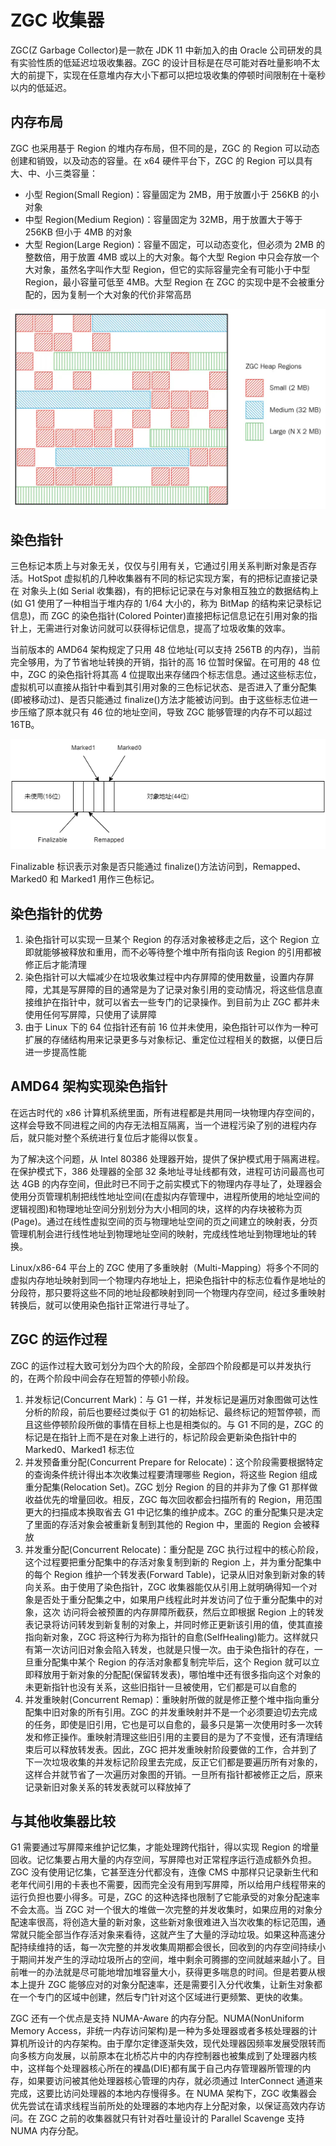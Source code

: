 # ZGC 收集器

ZGC(Z Garbage Collector)是一款在 JDK 11 中新加入的由 Oracle 公司研发的具有实验性质的低延迟垃圾收集器。ZGC 的设计目标是在尽可能对吞吐量影响不太大的前提下，实现在任意堆内存大小下都可以把垃圾收集的停顿时间限制在十毫秒以内的低延迟。

## 内存布局

ZGC 也采用基于 Region 的堆内存布局，但不同的是，ZGC 的 Region 可以动态创建和销毁，以及动态的容量。在 x64 硬件平台下，ZGC 的 Region 可以具有大、中、小三类容量：

- 小型 Region(Small Region)：容量固定为 2MB，用于放置小于 256KB 的小对象
- 中型 Region(Medium Region)：容量固定为 32MB，用于放置大于等于 256KB 但小于 4MB 的对象
- 大型 Region(Large Region)：容量不固定，可以动态变化，但必须为 2MB 的整数倍，用于放置 4MB 或以上的大对象。每个大型 Region 中只会存放一个大对象，虽然名字叫作大型 Region，但它的实际容量完全有可能小于中型 Region，最小容量可低至 4MB。大型 Region 在 ZGC 的实现中是不会被重分配的，因为复制一个大对象的代价非常高昂

![](../../img/zgc_region.jpeg)

## 染色指针

三色标记本质上与对象无关，仅仅与引用有关，它通过引用关系判断对象是否存活。HotSpot 虚拟机的几种收集器有不同的标记实现方案，有的把标记直接记录在
对象头上(如 Serial 收集器)，有的把标记记录在与对象相互独立的数据结构上(如 G1 使用了一种相当于堆内存的 1/64 大小的，称为 BitMap 的结构来记录标记信息)，而 ZGC 的染色指针(Colored Pointer)直接把标记信息记在引用对象的指针上，无需进行对象访问就可以获得标记信息，提高了垃圾收集的效率。

当前版本的 AMD64 架构规定了只用 48 位地址(可以支持 256TB 的内存)，当前完全够用，为了节省地址转换的开销，指针的高 16 位暂时保留。在可用的 48 位中，ZGC 的染色指针将其高 4 位提取出来存储四个标志信息。通过这些标志位，虚拟机可以直接从指针中看到其引用对象的三色标记状态、是否进入了重分配集(即被移动过)、是否只能通过 finalize()方法才能被访问到。由于这些标志位进一步压缩了原本就只有 46 位的地址空间，导致 ZGC 能够管理的内存不可以超过 16TB。

![](../../img/ColoredPointer.png)

Finalizable 标识表示对象是否只能通过 finalize()方法访问到，Remapped、Marked0 和 Marked1 用作三色标记。

## 染色指针的优势

1. 染色指针可以实现一旦某个 Region 的存活对象被移走之后，这个 Region 立即就能够被释放和重用，而不必等待整个堆中所有指向该 Region 的引用都被修正后才能清理
2. 染色指针可以大幅减少在垃圾收集过程中内存屏障的使用数量，设置内存屏障，尤其是写屏障的目的通常是为了记录对象引用的变动情况，将这些信息直接维护在指针中，就可以省去一些专门的记录操作。到目前为止 ZGC 都并未使用任何写屏障，只使用了读屏障
3. 由于 Linux 下的 64 位指针还有前 16 位并未使用，染色指针可以作为一种可扩展的存储结构用来记录更多与对象标记、重定位过程相关的数据，以便日后进一步提高性能

## AMD64 架构实现染色指针

在远古时代的 x86 计算机系统里面，所有进程都是共用同一块物理内存空间的，这样会导致不同进程之间的内存无法相互隔离，当一个进程污染了别的进程内存后，就只能对整个系统进行复位后才能得以恢复。

为了解决这个问题，从 Intel 80386 处理器开始，提供了保护模式用于隔离进程。在保护模式下，386 处理器的全部 32 条地址寻址线都有效，进程可访问最高也可达 4GB 的内存空间，但此时已不同于之前实模式下的物理内存寻址了，处理器会使用分页管理机制把线性地址空间(在虚拟内存管理中，进程所使用的地址空间的逻辑视图)和物理地址空间分别划分为大小相同的块，这样的内存块被称为页(Page)。通过在线性虚拟空间的页与物理地址空间的页之间建立的映射表，分页管理机制会进行线性地址到物理地址空间的映射，完成线性地址到物理地址的转换。

Linux/x86-64 平台上的 ZGC 使用了多重映射（Multi-Mapping）将多个不同的虚拟内存地址映射到同一个物理内存地址上，把染色指针中的标志位看作是地址的分段符，那只要将这些不同的地址段都映射到同一个物理内存空间，经过多重映射转换后，就可以使用染色指针正常进行寻址了。

## ZGC 的运作过程

ZGC 的运作过程大致可划分为四个大的阶段，全部四个阶段都是可以并发执行的，在两个阶段中间会存在短暂的停顿小阶段。

1. 并发标记(Concurrent Mark)：与 G1 一样，并发标记是遍历对象图做可达性分析的阶段，前后也要经过类似于 G1 的初始标记、最终标记的短暂停顿，而且这些停顿阶段所做的事情在目标上也是相类似的。与 G1 不同的是，ZGC 的标记是在指针上而不是在对象上进行的，标记阶段会更新染色指针中的 Marked0、Marked1 标志位
2. 并发预备重分配(Concurrent Prepare for Relocate)：这个阶段需要根据特定的查询条件统计得出本次收集过程要清理哪些 Region，将这些 Region 组成重分配集(Relocation Set)。ZGC 划分 Region 的目的并非为了像 G1 那样做收益优先的增量回收。相反，ZGC 每次回收都会扫描所有的 Region，用范围更大的扫描成本换取省去 G1 中记忆集的维护成本。ZGC 的重分配集只是决定了里面的存活对象会被重新复制到其他的 Region 中，里面的 Region 会被释放
3. 并发重分配(Concurrent Relocate)：重分配是 ZGC 执行过程中的核心阶段，这个过程要把重分配集中的存活对象复制到新的 Region 上，并为重分配集中的每个 Region 维护一个转发表(Forward Table)，记录从旧对象到新对象的转向关系。由于使用了染色指针，ZGC 收集器能仅从引用上就明确得知一个对象是否处于重分配集之中，如果用户线程此时并发访问了位于重分配集中的对象，这次
   访问将会被预置的内存屏障所截获，然后立即根据 Region 上的转发表记录将访问转发到新复制的对象上，并同时修正更新该引用的值，使其直接指向新对象，ZGC 将这种行为称为指针的自愈(SelfHealing)能力。这样就只有第一次访问旧对象会陷入转发，也就是只慢一次。由于染色指针的存在，一旦重分配集中某个 Region 的存活对象都复制完毕后，这个 Region 就可以立即释放用于新对象的分配配(保留转发表)，哪怕堆中还有很多指向这个对象的未更新指针也没有关系，这些旧指针一旦被使用，它们都是可以自愈的
4. 并发重映射(Concurrent Remap)：重映射所做的就是修正整个堆中指向重分配集中旧对象的所有引用。ZGC 的并发重映射并不是一个必须要迫切去完成的任务，即使是旧引用，它也是可以自愈的，最多只是第一次使用时多一次转发和修正操作。重映射清理这些旧引用的主要目的是为了不变慢，还有清理结束后可以释放转发表。因此，ZGC 把并发重映射阶段要做的工作，合并到了下一次垃圾收集的并发标记阶段里去完成，反正它们都是要遍历所有对象的，这样合并就节省了一次遍历对象图的开销。一旦所有指针都被修正之后，原来记录新旧对象关系的转发表就可以释放掉了

## 与其他收集器比较

G1 需要通过写屏障来维护记忆集，才能处理跨代指针，得以实现 Region 的增量回收。记忆集要占用大量的内存空间，写屏障也对正常程序运行造成额外负担。ZGC 没有使用记忆集，它甚至连分代都没有，连像 CMS 中那样只记录新生代和老年代间引用的卡表也不需要，因而完全没有用到写屏障，所以给用户线程带来的运行负担也要小得多。可是，ZGC 的这种选择也限制了它能承受的对象分配速率不会太高。当 ZGC 对一个很大的堆做一次完整的并发收集时，如果应用的对象分配速率很高，将创造大量的新对象，这些新对象很难进入当次收集的标记范围，通常就只能全部当作存活对象来看待，这就产生了大量的浮动垃圾。如果这种高速分配持续维持的话，每一次完整的并发收集周期都会很长，回收到的内存空间持续小于期间并发产生的浮动垃圾所占的空间，堆中剩余可腾挪的空间就越来越小了。目前唯一的办法就是尽可能地增加堆容量大小，获得更多喘息的时间。但是若要从根本上提升 ZGC 能够应对的对象分配速率，还是需要引入分代收集，让新生对象都在一个专门的区域中创建，然后专门针对这个区域进行更频繁、更快的收集。

ZGC 还有一个优点是支持 NUMA-Aware 的内存分配。NUMA(NonUniform Memory Access，非统一内存访问架构)是一种为多处理器或者多核处理器的计算机所设计的内存架构。由于摩尔定律逐渐失效，现代处理器因频率发展受限转而向多核方向发展，以前原本在北桥芯片中的内存控制器也被集成到了处理器内核中，这样每个处理器核心所在的裸晶(DIE)都有属于自己内存管理器所管理的内存，如果要访问被其他处理器核心管理的内存，就必须通过 InterConnect 通道来完成，这要比访问处理器的本地内存慢得多。在 NUMA 架构下，ZGC 收集器会优先尝试在请求线程当前所处的处理器的本地内存上分配对象，以保证高效内存访问。在 ZGC 之前的收集器就只有针对吞吐量设计的 Parallel Scavenge 支持 NUMA 内存分配。
